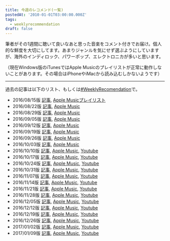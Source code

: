 ```yaml
---
title: 今週のレコメンド(一覧)
postedAt: '2010-01-01T03:00:00.000Z'
tags:
  - weeklyrecommendation
draft: false
---
```


筆者がその1週間に聴いて良いなあと思った音楽をコメント付きでお届け。個人的な鮮度を大切にしてます。あまりジャンルを気にせず選ぶようにしていますが、海外のインディロック、パワーポップ、エレクトロニカが多いと思います。

（現在Windows版のiTunesではApple Musicのプレイリストが正常に動作しないことがあります。その場合はiPhoneやiMacから読み込むしかないようです）

***

過去の記事は以下のリスト、もしくは[#WeeklyRecomendation](http://30minreview.tumblr.com/tagged/weeklyrecommendation "")で。

* 2016/08/15版 [記事](http://30minreview.tumblr.com/post/148976270869/%E4%BB%8A%E9%80%B1%E3%81%AE%E3%83%AC%E3%82%B3%E3%83%A1%E3%83%B3%E3%83%89-815%E7%89%88 ""), [Apple Musicプレイリスト](https://itunes.apple.com/jp/playlist/jin-zhounorekomendo-8-15ban/idpl.6ce44b9bbf244619b6ccabf9b295dc27 "")
* 2016/08/22版 [記事](http://30minreview.tumblr.com/post/149315765074/%E4%BB%8A%E9%80%B1%E3%81%AE%E3%83%AC%E3%82%B3%E3%83%A1%E3%83%B3%E3%83%89-822%E7%89%88 ""), [Apple Music](https://itunes.apple.com/jp/playlist/jin-zhounorekomendo-8-22ban/idpl.a03ef0e44d7e4768b7563f67000daa4c "")
* 2016/08/29版 [記事](http://30minreview.tumblr.com/post/149645016814/%E4%BB%8A%E9%80%B1%E3%81%AE%E3%83%AC%E3%82%B3%E3%83%A1%E3%83%B3%E3%83%89-829%E7%89%88 ""), [Apple Music](https://itunes.apple.com/jp/playlist/jin-zhounorekomendo-08-29ban/idpl.e9edd865f0344058a8d66d2ebf2e9bdb "")
* 2016/09/05版 [記事](http://30minreview.tumblr.com/post/149971088224/%E4%BB%8A%E9%80%B1%E3%81%AE%E3%83%AC%E3%82%B3%E3%83%A1%E3%83%B3%E3%83%89-95%E7%89%88 ""), [Apple Music](https://itunes.apple.com/jp/playlist/jin-zhounorekomendo-9-5ban/idpl.60eae2d6ef914ef49186e964228ed72e "")
* 2016/09/12版 [記事](http://30minreview.tumblr.com/post/150307067084/%E4%BB%8A%E9%80%B1%E3%81%AE%E3%83%AC%E3%82%B3%E3%83%A1%E3%83%B3%E3%83%89-912%E7%89%88 ""), [Apple Music](https://itunes.apple.com/jp/playlist/jin-zhounorekomendo-09-12ban/idpl.a737841dab0b4d84b46ee2ea0942d6fa "")
* 2016/09/19版 [記事](http://30minreview.tumblr.com/post/150633348364/%E4%BB%8A%E9%80%B1%E3%81%AE%E3%83%AC%E3%82%B3%E3%83%A1%E3%83%B3%E3%83%89-0919%E7%89%88 ""), [Apple Music](https://itunes.apple.com/jp/playlist/jin-zhounorekomendo-09-19ban/idpl.c183b0d5e27c488e880aafe2c2ce033c "")
* 2016/09/26版 [記事](http://30minreview.tumblr.com/post/151094304364/%E4%BB%8A%E9%80%B1%E3%81%AE%E3%83%AC%E3%82%B3%E3%83%A1%E3%83%B3%E3%83%89-0926%E7%89%88 ""), [Apple Music](https://itunes.apple.com/jp/playlist/jin-zhounorekomendo-09-26ban/idpl.bd745627ed614f0e848cc13c4e912452 "")
* 2016/10/03版 [記事](http://30minreview.tumblr.com/post/151339998434/%E4%BB%8A%E9%80%B1%E3%81%AE%E3%83%AC%E3%82%B3%E3%83%A1%E3%83%B3%E3%83%89-1003%E7%89%88 ""), [Apple Music](https://itunes.apple.com/jp/playlist/jin-zhounorekomendo-10-03ban/idpl.783da547ed9945ecafbeff2c67067c9a "")
* 2016/10/10版 [記事](http://30minreview.tumblr.com/post/151655855904/%E4%BB%8A%E9%80%B1%E3%81%AE%E3%83%AC%E3%82%B3%E3%83%A1%E3%83%B3%E3%83%89-1010%E7%89%88 ""), [Apple Music](http://t.umblr.com/redirect?z=https%3A%2F%2Fitunes.apple.com%2Fjp%2Fplaylist%2Fjin-zhounorekomendo-10-10ban%2Fidpl.b43c93b323bb4efdbf0f21af067c0669\&t=NTY0ZTUxMTI0NGFlYzRkYjUxYWNmNjE2MjRiODVhZGUzNDEwMGFmNCxCTnl5OXpSYQ%3D%3D\&b=t%3APDNJI90S3WgeJuGXxcQRqA\&m=1 ""), [Youtube](http://t.umblr.com/redirect?z=https%3A%2F%2Fwww.youtube.com%2Fplaylist%3Flist%3DPLegnWsUgQaydW9anDV2Uh5rwaE5kxOr1c\&t=NDVkNjgwMmMxYzhjOTJjOGIyYmFhMWNjNzhkYTBmYTVmZGNmZmY4ZSxCTnl5OXpSYQ%3D%3D\&b=t%3APDNJI90S3WgeJuGXxcQRqA\&m=1 "")
* 2016/10/17版 [記事](http://30minreview.tumblr.com/post/151926422849/%E4%BB%8A%E9%80%B1%E3%81%AE%E3%83%AC%E3%82%B3%E3%83%A1%E3%83%B3%E3%83%89-1017%E7%89%88 ""), [Apple Music](http://t.umblr.com/redirect?z=https%3A%2F%2Fitunes.apple.com%2Fjp%2Fplaylist%2Fjin-zhounorekomendo-10-17ban%2Fidpl.de0ba177aaa446afaba932ce72ff1142\&t=Y2I5Y2Y0ZDQ5ODg5MjFlMmEwMWU4Mjg2MmY3YWQxMzMzNWZlYmM3MyxycHQ1UE83OQ%3D%3D\&b=t%3APDNJI90S3WgeJuGXxcQRqA\&m=1 ""), [ Youtube](http://t.umblr.com/redirect?z=https%3A%2F%2Fwww.youtube.com%2Fplaylist%3Flist%3DPLegnWsUgQayeOVq2JpPL5-qJKjTZxMYNy\&t=ZTRjMjJlNDYxNDI5YjJjNTk4NGViNDMwMDYxMTZkMDJlMzRlZjQ0ZixycHQ1UE83OQ%3D%3D\&b=t%3APDNJI90S3WgeJuGXxcQRqA\&m=1 "")
* 2016/10/24版 [記事](http://30minreview.tumblr.com/post/152292584459/%E4%BB%8A%E9%80%B1%E3%81%AE%E3%83%AC%E3%82%B3%E3%83%A1%E3%83%B3%E3%83%89-1024%E7%89%88 ""), [Apple Music](http://t.umblr.com/redirect?z=https%3A%2F%2Fitunes.apple.com%2Fjp%2Fplaylist%2Fjin-zhounorekomendo-10-24ban%2Fidpl.1afd6f1b0bc74feba0786e96bb473ebf\&t=ODY2MjA1MTk2ZmNhYzVkNzM0NTgxMTA5NWUxNWFlMzc4YzlhN2JmZCxBemlXRjdBUw%3D%3D\&b=t%3APDNJI90S3WgeJuGXxcQRqA\&m=1 ""), [ Youtube](http://t.umblr.com/redirect?z=https%3A%2F%2Fwww.youtube.com%2Fplaylist%3Flist%3DPLegnWsUgQaycjynjjVTJaXokEEprAVH5i\&t=ZTIxN2E1ZjQyZmI4ZjExNTRmNGNkMGIwZDFkZjk4YjA4MTliNmFmNSxBemlXRjdBUw%3D%3D\&b=t%3APDNJI90S3WgeJuGXxcQRqA\&m=1 "")
* 2016/10/31版 [記事](http://30minreview.tumblr.com/post/152589267914/%E4%BB%8A%E9%80%B1%E3%81%AE%E3%83%AC%E3%82%B3%E3%83%A1%E3%83%B3%E3%83%89-1031%E7%89%88 ""), [Apple Music](http://t.umblr.com/redirect?z=https%3A%2F%2Fitunes.apple.com%2Fjp%2Fplaylist%2Fjin-zhounorekomendo-10-31ban%2Fidpl.9251ecbae08441cabc56e9eb0757911f\&t=MjA4MjIyZGY5YTBlNTRlMTU4OGNlZTY4MzdjOGVkMjM1YWUwZmMwOCwweUVmSG1LWA%3D%3D\&b=t%3APDNJI90S3WgeJuGXxcQRqA\&m=1 ""), [Youtube](http://t.umblr.com/redirect?z=https%3A%2F%2Fwww.youtube.com%2Fplaylist%3Flist%3DPLegnWsUgQayewN9fVClPLzbmkKox%5Fjhwi\&t=MmNhMzBiNWUyYzQ1NTM3MTIzMDU3MmQ1MjIyNTlmYzU5ZjE1ZmI1ZSwweUVmSG1LWA%3D%3D\&b=t%3APDNJI90S3WgeJuGXxcQRqA\&m=1 "")
* 2016/11/07版 [記事](http://30minreview.tumblr.com/post/152895617714/%E4%BB%8A%E9%80%B1%E3%81%AE%E3%83%AC%E3%82%B3%E3%83%A1%E3%83%B3%E3%83%89-1107%E7%89%88 ""), [Apple Music](http://t.umblr.com/redirect?z=https%3A%2F%2Fitunes.apple.com%2Fjp%2Fplaylist%2Fjin-zhounorekomendo-11-07ban%2Fidpl.7a9ecbe18c074aa792a4ff63c5d54a20\&t=NjM5ODc3YmMxYzIyNWU5NjExYzcwZTZlMzE0MzM0MWIyMjY5YjNiMixkd0ZuU2cxdA%3D%3D\&b=t%3APDNJI90S3WgeJuGXxcQRqA\&m=1 ""), [Youtube](http://t.umblr.com/redirect?z=https%3A%2F%2Fwww.youtube.com%2Fplaylist%3Flist%3DPLegnWsUgQaydw082Y-VPbFHO%5FF4i%5Fdh6m\&t=MjQxYjc1ZjExZmE4ZTFlNjI0ZTE4ZGQxYTQxY2Y4MDIzYmRhYTMzNSxkd0ZuU2cxdA%3D%3D\&b=t%3APDNJI90S3WgeJuGXxcQRqA\&m=1 "")
* 2016/11/14版 [記事](http://30minreview.tumblr.com/post/153258191539/%E4%BB%8A%E9%80%B1%E3%81%AE%E3%83%AC%E3%82%B3%E3%83%A1%E3%83%B3%E3%83%89-1114%E7%89%88 ""), [Apple Music](https://itunes.apple.com/jp/playlist/jin-zhounorekomendo-11-14ban/idpl.f62842ea4975441685cd098cc025d337 ""), [Youtube](https://www.youtube.com/playlist?list=PLegnWsUgQaydel7Nri6B8nWdR1CUxLqsM "")
* 2016/11/21版 [記事](http://30minreview.tumblr.com/post/153474886619/%E4%BB%8A%E9%80%B1%E3%81%AE%E3%83%AC%E3%82%B3%E3%83%A1%E3%83%B3%E3%83%89-1121%E7%89%88 ""), [Apple Music](http://t.umblr.com/redirect?z=https%3A%2F%2Fitunes.apple.com%2Fjp%2Fplaylist%2Fjin-zhounorekomendo-11-21ban%2Fidpl.f0307ab1d5f94880a569a1309f280631\&t=ODNiYTNkMGNiYThmNWU5MTQwOTBiZDY0ZjkwYmUyM2ZkYTc1ZmJlYyxzTWVKYTNuRQ%3D%3D\&b=t%3APDNJI90S3WgeJuGXxcQRqA\&p=http%3A%2F%2F30minreview.tumblr.com%2Fpost%2F153474886619%2F%E4%BB%8A%E9%80%B1%E3%81%AE%E3%83%AC%E3%82%B3%E3%83%A1%E3%83%B3%E3%83%89-1121%E7%89%88\&m=1 ""), [Youtube](http://t.umblr.com/redirect?z=https%3A%2F%2Fwww.youtube.com%2Fplaylist%3Flist%3DPLegnWsUgQaye-FmMUfr3ymi5USHCgx0Bf\&t=NTZhYTQ3ZDE0YTY4ZWJlODA5OTA0OTEwYjJhMjJlY2NmMTA1NjkwMSxzTWVKYTNuRQ%3D%3D\&b=t%3APDNJI90S3WgeJuGXxcQRqA\&p=http%3A%2F%2F30minreview.tumblr.com%2Fpost%2F153474886619%2F%E4%BB%8A%E9%80%B1%E3%81%AE%E3%83%AC%E3%82%B3%E3%83%A1%E3%83%B3%E3%83%89-1121%E7%89%88\&m=1 "")
* 2016/11/28版 [記事](http://30minreview.tumblr.com/post/153774432174/%E4%BB%8A%E9%80%B1%E3%81%AE%E3%83%AC%E3%82%B3%E3%83%A1%E3%83%B3%E3%83%89-1128%E7%89%88 ""), [Apple Music](http://t.umblr.com/redirect?z=https%3A%2F%2Fitunes.apple.com%2Fjp%2Fplaylist%2Fjin-zhounorekomendo-11-28ban%2Fidpl.153b3fc7d6ac40a7a1c3be01df885046\&t=NTJmMDhhNThkZGFmMGQxZTI4MmVmYzAzYzZjOTE5YTkyNTU4NGQ3YixjWTJsZnc5SA%3D%3D\&b=t%3APDNJI90S3WgeJuGXxcQRqA\&p=http%3A%2F%2F30minreview.tumblr.com%2Fpost%2F153774432174%2F%E4%BB%8A%E9%80%B1%E3%81%AE%E3%83%AC%E3%82%B3%E3%83%A1%E3%83%B3%E3%83%89-1128%E7%89%88\&m=1 ""), [Youtube](http://t.umblr.com/redirect?z=http%3A%2F%2Fwww.youtube.com%2Fplaylist%3Flist%3DPLegnWsUgQayej9Wlr3AlLz8a8krHlgZCR\&t=N2U1OGU5MDBkNzZlZTM5M2I2N2M2M2Q3OGYxOGIzZjg0MDVhZGU1NCxjWTJsZnc5SA%3D%3D\&b=t%3APDNJI90S3WgeJuGXxcQRqA\&p=http%3A%2F%2F30minreview.tumblr.com%2Fpost%2F153774432174%2F%E4%BB%8A%E9%80%B1%E3%81%AE%E3%83%AC%E3%82%B3%E3%83%A1%E3%83%B3%E3%83%89-1128%E7%89%88\&m=1 "")
* 2016/12/05版 [記事](http://30minreview.tumblr.com/post/154071763119/%E4%BB%8A%E9%80%B1%E3%81%AE%E3%83%AC%E3%82%B3%E3%83%A1%E3%83%B3%E3%83%89-1205%E7%89%88 ""), [Apple Music](http://t.umblr.com/redirect?z=https%3A%2F%2Fitunes.apple.com%2Fjp%2Fplaylist%2Fjin-zhounorekomendo-12-05ban%2Fidpl.2e05ee35320c4807a169d29cabcc0b90\&t=OWMyODliYTY1ZTVjODVhOWMyN2U3ODk2Yzc5NzdkZTNlZTRkOWY4OSxqWjVyMmZwNw%3D%3D\&b=t%3APDNJI90S3WgeJuGXxcQRqA\&p=http%3A%2F%2F30minreview.tumblr.com%2Fpost%2F154071763119%2F%E4%BB%8A%E9%80%B1%E3%81%AE%E3%83%AC%E3%82%B3%E3%83%A1%E3%83%B3%E3%83%89-1205%E7%89%88\&m=1 ""), [Youtube](http://t.umblr.com/redirect?z=http%3A%2F%2Fwww.youtube.com%2Fplaylist%3Flist%3DPLegnWsUgQayfRyOKGSFCs%5FFab%5F5X7-Mo1\&t=NzdmN2E4ZDRkNzg4ZDMwMGRmM2M0ODlmMGQxZGZhNGExNmYyZDNmMSxqWjVyMmZwNw%3D%3D\&b=t%3APDNJI90S3WgeJuGXxcQRqA\&p=http%3A%2F%2F30minreview.tumblr.com%2Fpost%2F154071763119%2F%E4%BB%8A%E9%80%B1%E3%81%AE%E3%83%AC%E3%82%B3%E3%83%A1%E3%83%B3%E3%83%89-1205%E7%89%88\&m=1 "")
* 2016/12/12版 [記事](http://30minreview.tumblr.com/post/154395288909/%E4%BB%8A%E9%80%B1%E3%81%AE%E3%83%AC%E3%82%B3%E3%83%A1%E3%83%B3%E3%83%89-1212%E7%89%88 ""), [Apple Music](http://t.umblr.com/redirect?z=https%3A%2F%2Fitunes.apple.com%2Fjp%2Fplaylist%2Fjin-zhounorekomendo-12-12ban%2Fidpl.7bb84c2a9a234db3bf346f28868556b5\&t=YmI4YTgwOWJhZDg3NDJmNWE0ZjkzODU4NzdkNDk4YzkyZmM4ZWI2YixjYXJtbTdtaQ%3D%3D\&b=t%3APDNJI90S3WgeJuGXxcQRqA\&p=http%3A%2F%2F30minreview.tumblr.com%2Fpost%2F154395288909%2F%E4%BB%8A%E9%80%B1%E3%81%AE%E3%83%AC%E3%82%B3%E3%83%A1%E3%83%B3%E3%83%89-1212%E7%89%88\&m=1 ""), [Youtube](http://t.umblr.com/redirect?z=https%3A%2F%2Fwww.youtube.com%2Fplaylist%3Flist%3DPLegnWsUgQayeP8kF2XFbiDBVnFhmlzTFQ\&t=NjY1ODYyZDA4MGEyYmVkMDQyZDlmNGQ0OWU5OWVjYzhhOTdhMGYxOCxjYXJtbTdtaQ%3D%3D\&b=t%3APDNJI90S3WgeJuGXxcQRqA\&p=http%3A%2F%2F30minreview.tumblr.com%2Fpost%2F154395288909%2F%E4%BB%8A%E9%80%B1%E3%81%AE%E3%83%AC%E3%82%B3%E3%83%A1%E3%83%B3%E3%83%89-1212%E7%89%88\&m=1 "")
* 2016/12/19版 [記事](http://30minreview.tumblr.com/post/154717638404/%E4%BB%8A%E9%80%B1%E3%81%AE%E3%83%AC%E3%82%B3%E3%83%A1%E3%83%B3%E3%83%89-1219%E7%89%88 ""), [Apple Music](http://t.umblr.com/redirect?z=https%3A%2F%2Fitunes.apple.com%2Fjp%2Fplaylist%2Fjin-zhounorekomendo-12-19ban%2Fidpl.ed10383b23384d46bced68c25b935b6e\&t=MDA4YWIzMGExOTIxZDMxNjc2NGRlYmFmNTY3MDZjNDBlOWJlYjUzMSxoYnRwQ2ljSg%3D%3D\&b=t%3APDNJI90S3WgeJuGXxcQRqA\&p=http%3A%2F%2F30minreview.tumblr.com%2Fpost%2F154717638404%2F%E4%BB%8A%E9%80%B1%E3%81%AE%E3%83%AC%E3%82%B3%E3%83%A1%E3%83%B3%E3%83%89-1219%E7%89%88\&m=1 ""), [Youtube](http://t.umblr.com/redirect?z=https%3A%2F%2Fwww.youtube.com%2Fplaylist%3Flist%3DPLegnWsUgQaydrmHuNtYtrwaYhUZyXKKAR\&t=NzdkMTRlNzY4MjViNDNlNDdlNjU2ZWM5Y2RmZjkxZGVhZWU3ZjA0ZCxoYnRwQ2ljSg%3D%3D\&b=t%3APDNJI90S3WgeJuGXxcQRqA\&p=http%3A%2F%2F30minreview.tumblr.com%2Fpost%2F154717638404%2F%E4%BB%8A%E9%80%B1%E3%81%AE%E3%83%AC%E3%82%B3%E3%83%A1%E3%83%B3%E3%83%89-1219%E7%89%88\&m=1 "")
* 2016/12/26版 [記事](http://30minreview.tumblr.com/post/155017973869/%E4%BB%8A%E9%80%B1%E3%81%AE%E3%83%AC%E3%82%B3%E3%83%A1%E3%83%B3%E3%83%89-1226%E7%89%88 ""), [Apple Music](http://t.umblr.com/redirect?z=https%3A%2F%2Fitunes.apple.com%2Fjp%2Fplaylist%2Fjin-zhounorekomendo-12-26ban%2Fidpl.d0419ea9e1c74f0a8d29b7fc5b8f3d0e\&t=YTlkNGM4MDgwZmEyNDZhZTUxYmRlZmI4ZDA2NmFlZTU0MGQ0MzZkYiw0aENoNGNsOA%3D%3D\&b=t%3APDNJI90S3WgeJuGXxcQRqA\&p=http%3A%2F%2F30minreview.tumblr.com%2Fpost%2F155017973869%2F%E4%BB%8A%E9%80%B1%E3%81%AE%E3%83%AC%E3%82%B3%E3%83%A1%E3%83%B3%E3%83%89-1226%E7%89%88\&m=1 ""), [Youtube](http://t.umblr.com/redirect?z=https%3A%2F%2Fwww.youtube.com%2Fplaylist%3Flist%3DPLegnWsUgQaydhQpD8d72aLI0hpdBMw1Cy\&t=OTc5YTZhODU5MWViMDI2ZjdiNWYxYTA2NDkxOWQzZjQxNDE3OWRhYyw0aENoNGNsOA%3D%3D\&b=t%3APDNJI90S3WgeJuGXxcQRqA\&p=http%3A%2F%2F30minreview.tumblr.com%2Fpost%2F155017973869%2F%E4%BB%8A%E9%80%B1%E3%81%AE%E3%83%AC%E3%82%B3%E3%83%A1%E3%83%B3%E3%83%89-1226%E7%89%88\&m=1 "")
* 2017/01/02版 [記事](http://30minreview.tumblr.com/post/155389056474/%E4%BB%8A%E9%80%B1%E3%81%AE%E3%83%AC%E3%82%B3%E3%83%A1%E3%83%B3%E3%83%89-20170102%E7%89%88 ""), [Apple Music](http://t.umblr.com/redirect?z=https%3A%2F%2Fitunes.apple.com%2Fjp%2Fplaylist%2Fjin-zhounorekomendo-2017-01%2Fidpl.3eb6387cffa04a32954483ffc7af3c6b\&t=NGExMjY0Mzk3OWQ1MDgxNWYwZTkxYThiOGFkZGM5ZmRiOTg1ZTNkMCw5TnV0ZTRFQQ%3D%3D\&b=t%3APDNJI90S3WgeJuGXxcQRqA\&p=http%3A%2F%2F30minreview.tumblr.com%2Fpost%2F155389056474%2F%E4%BB%8A%E9%80%B1%E3%81%AE%E3%83%AC%E3%82%B3%E3%83%A1%E3%83%B3%E3%83%89-20170102%E7%89%88\&m=1 ""), [Youtube](http://t.umblr.com/redirect?z=https%3A%2F%2Fwww.youtube.com%2Fplaylist%3Flist%3DPLegnWsUgQaycS3RVPdALCti%5FqN6aSG5XR\&t=ZTAzNDRhMDU0MzI5MGY5MWFmNjE0YjY1NTI0NTcxMDNhNzVjZjIxNSw5TnV0ZTRFQQ%3D%3D\&b=t%3APDNJI90S3WgeJuGXxcQRqA\&p=http%3A%2F%2F30minreview.tumblr.com%2Fpost%2F155389056474%2F%E4%BB%8A%E9%80%B1%E3%81%AE%E3%83%AC%E3%82%B3%E3%83%A1%E3%83%B3%E3%83%89-20170102%E7%89%88\&m=1 "")
* 2017/01/09版 [記事](http://30minreview.tumblr.com/post/155623886014/%E4%BB%8A%E9%80%B1%E3%81%AE%E3%83%AC%E3%82%B3%E3%83%A1%E3%83%B3%E3%83%89-20170109 ""), [Apple Music](http://t.umblr.com/redirect?z=https%3A%2F%2Fitunes.apple.com%2Fjp%2Fplaylist%2Fjin-zhounorekomendo-2017-01%2Fidpl.c077e2c0de6543a6a636f7447d075cf2\&t=ODQyOWE3ZjRjMGU3OGViOGVkMzg3MThmYmEzOGY5ZWZiY2E1ZDVhMSxiNk5ubW9SMA%3D%3D\&b=t%3APDNJI90S3WgeJuGXxcQRqA\&p=http%3A%2F%2F30minreview.tumblr.com%2Fpost%2F155623886014%2F%E4%BB%8A%E9%80%B1%E3%81%AE%E3%83%AC%E3%82%B3%E3%83%A1%E3%83%B3%E3%83%89-20170109\&m=1 ""), [Youtube](http://t.umblr.com/redirect?z=https%3A%2F%2Fwww.youtube.com%2Fplaylist%3Flist%3DPLegnWsUgQayed9NhwGcueAP0mB9cJxIWV\&t=ZWViODg0YjAzODkwOGQ3ZWM1YmRmZDg4YzE1ZWQ3YWQwZTJlMWY2MixiNk5ubW9SMA%3D%3D\&b=t%3APDNJI90S3WgeJuGXxcQRqA\&p=http%3A%2F%2F30minreview.tumblr.com%2Fpost%2F155623886014%2F%E4%BB%8A%E9%80%B1%E3%81%AE%E3%83%AC%E3%82%B3%E3%83%A1%E3%83%B3%E3%83%89-20170109\&m=1 "")
